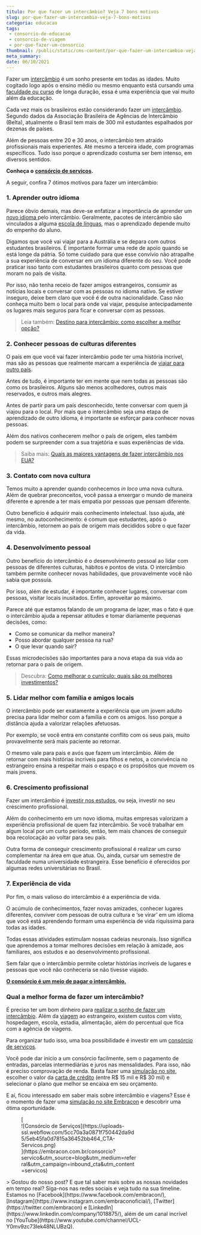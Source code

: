 ```yaml
---
titulo: Por que fazer um intercâmbio? Veja 7 bons motivos
slug: por-que-fazer-um-intercambio-veja-7-bons-motivos
categoria: educacao
tags:
 - consorcio-de-educacao
 - consorcio-de-viagem
 - por-que-fazer-um-consorcio
thumbnail: /public/static/cms-content/por-que-fazer-um-intercambio-veja-7-bons-motivos.jpg
meta_summary: 
date: 06/10/2021
---
```

Fazer um [intercâmbio](https://www.embracon.com.br/blog/quais-as-maiores-vantagens-de-fazer-intercambio-nos-eua) é um sonho presente em todas as idades. Muito cogitado logo após o ensino médio ou mesmo enquanto está cursando uma [faculdade ou curso](https://www.embracon.com.br/blog/5-dicas-para-construir-uma-carreira-internacional) de longa duração, essa é uma experiência que vai muito além da educação.

Cada vez mais os brasileiros estão considerando fazer um [intercâmbio](https://www.embracon.com.br/blog/entenda-as-vantagens-de-fazer-um-intercambio-no-canada). Segundo dados da Associação Brasileira de Agências de Intercâmbio (Belta), atualmente o Brasil tem mais de 300 mil estudantes espalhados por dezenas de países.

Além de pessoas entre 20 e 30 anos, o intercâmbio tem atraído profissionais mais experientes. Até mesmo a terceira idade, com programas específicos. Tudo isso porque o aprendizado costuma ser bem intenso, em diversos sentidos.

**Conheça o** [**consórcio de serviços**](https://www.embracon.com.br/consorcio-servicos)**.**

A seguir, confira 7 ótimos motivos para fazer um intercâmbio:

### 1. Aprender outro idioma

Parece óbvio demais, mas deve-se enfatizar a importância de aprender um [novo idioma ](https://www.embracon.com.br/blog/entenda-a-importancia-de-aprender-a-falar-ingles)pelo intercâmbio. Geralmente, pacotes de intercâmbio são vinculados a alguma [escola de línguas](https://www.embracon.com.br/blog/entenda-quais-sao-as-vantagens-de-aprender-mandarim), mas o aprendizado depende muito do empenho do aluno.

Digamos que você vai viajar para a Austrália e se depara com outros estudantes brasileiros. É importante formar uma rede de apoio quando se está longe da pátria. Só tome cuidado para que esse convívio não atrapalhe a sua experiência de conversar em um idioma diferente do seu. Você pode praticar isso tanto com estudantes brasileiros quanto com pessoas que moram no país de visita.

Por isso, não tenha receio de fazer amigos estrangeiros, consumir as notícias locais e conversar com as pessoas no idioma nativo. Se estiver inseguro, deixe bem claro que você é de outra nacionalidade. Caso não conheça muito bem o local para onde vai viajar, pesquise antecipadamente os lugares mais seguros para ficar e conversar com as pessoas.

> Leia também: [Destino para intercâmbio: como escolher a melhor opção?](https://www.embracon.com.br/blog/destino-para-intercambio-como-escolher-a-melhor-opcao)

### 2. Conhecer pessoas de culturas diferentes

O país em que você vai fazer intercâmbio pode ter uma história incrível, mas são as pessoas que realmente marcam a experiência de [viajar para outro país](https://www.embracon.com.br/blog/consorcio-de-viagens-o-que-e-e-como-funciona).

Antes de tudo, é importante ter em mente que nem todas as pessoas são como os brasileiros. Alguns são menos acolhedores, outros mais reservados, e outros mais alegres.

Antes de partir para um país desconhecido, tente conversar com quem já viajou para o local. Por mais que o intercâmbio seja uma etapa de aprendizado de outro idioma, é importante se esforçar para conhecer novas pessoas.

Além dos nativos conhecerem melhor o país de origem, eles também podem se surpreender com a sua trajetória e suas experiências de vida.

> Saiba mais: [Quais as maiores vantagens de fazer intercâmbio nos EUA?](https://www.embracon.com.br/blog/quais-as-maiores-vantagens-de-fazer-intercambio-nos-eua)

### 3. Contato com nova cultura

Temos muito a aprender quando conhecemos *in loco* uma nova cultura. Além de quebrar preconceitos, você passa a enxergar o mundo de maneira diferente e aprende a ter mais empatia por pessoas que pensam diferente.

Outro benefício é adquirir mais conhecimento intelectual. Isso ajuda, até mesmo, no autoconhecimento: é comum que estudantes, após o intercâmbio, retornem ao país de origem mais decididos sobre o que fazer da vida.

### 4. Desenvolvimento pessoal

Outro benefício do intercâmbio é o desenvolvimento pessoal ao lidar com pessoas de diferentes culturas, hábitos e pontos de vista. O intercâmbio também permite conhecer novas habilidades, que provavelmente você não sabia que possuía.

Por isso, além de estudar, é importante conhecer lugares, conversar com pessoas, visitar locais inusitados. Enfim, aproveitar ao máximo.

Parece até que estamos falando de um programa de lazer, mas o fato é que o intercâmbio ajuda a repensar atitudes e tomar diariamente pequenas decisões, como:

- Como se comunicar da melhor maneira?
- Posso abordar qualquer pessoa na rua?
- O que levar quando sair?

Essas microdecisões são importantes para a nova etapa da sua vida ao retornar para o país de origem.

> Descubra: [Como melhorar o currículo: quais são os melhores investimentos?](https://www.embracon.com.br/blog/como-melhorar-o-curriculo-quais-sao-os-melhores-investimentos)

### 5. Lidar melhor com família e amigos locais

O intercâmbio pode ser exatamente a experiência que um jovem adulto precisa para lidar melhor com a família e com os amigos. Isso porque a distância ajuda a valorizar relações afetuosas.

Por exemplo, se você entra em constante conflito com os seus pais, muito provavelmente será mais paciente ao retornar.

O mesmo vale para pais e avós que fazem um intercâmbio. Além de retornar com mais histórias incríveis para filhos e netos, a convivência no estrangeiro ensina a respeitar mais o espaço e os propósitos que movem os mais jovens.

### 6. Crescimento profissional

Fazer um intercâmbio é [investir nos estudos](https://www.embracon.com.br/blog/como-um-mba-executivo-pode-alavancar-a-sua-carreira), ou seja, investir no seu crescimento profissional.

Além do conhecimento em um novo idioma, muitas empresas valorizam a experiência profissional de quem faz intercâmbio. Se você trabalhar em algum local por um curto período, então, tem mais chances de conseguir boa recolocação ao voltar para seu país.

Outra forma de conseguir crescimento profissional é realizar um curso complementar na área em que atua. Ou, ainda, cursar um semestre de faculdade numa universidade estrangeira. Esse benefício é oferecidos por algumas redes universitárias no Brasil.

### 7. Experiência de vida

Por fim, o mais valioso do intercâmbio é a experiência de vida.

O acúmulo de conhecimentos, fazer novas amizades, conhecer lugares diferentes, conviver com pessoas de outra cultura e ‘se virar’ em um idioma que você está aprendendo formam uma experiência de vida riquíssima para todas as idades.

Todas essas atividades estimulam nossas cadeias neuronais. Isso significa que aprendemos a tomar melhores decisões em relação à amizade, aos familiares, aos estudos e ao desenvolvimento profissional.

Sem falar que o intercâmbio permite coletar histórias incríveis de lugares e pessoas que você não conheceria se não tivesse viajado.

[**O consórcio é um meio de pagar o intercâmbio.**](https://www.embracon.com.br/blog/tire-as-suas-duvidas-sobre-o-consorcio-de-educacao-embracon)

### Qual a melhor forma de fazer um intercâmbio?

É preciso ter um bom dinheiro para [realizar o sonho de fazer um intercâmbio](https://www.embracon.com.br/blog/conheca-os-principais-consorcios-de-servicos-embracon). Além da [viagem](https://www.embracon.com.br/blog/viagem-economica-confira-nossas-dicas-para-viajar-com-pouco-dinheiro) ao estrangeiro, existem custos com visto, hospedagem, escola, estadia, alimentação, além do percentual que fica com a agência de viagens.

Para organizar tudo isso, uma boa possibilidade é investir em um [consórcio de serviços](https://www.embracon.com.br/consorcio-servicos).

Você pode dar início a um consórcio facilmente, sem o pagamento de entradas, parcelas intermediárias e juros nas mensalidades. Para isso, não é preciso comprovação de renda. Basta fazer uma [simulação no site](https://www.embracon.com.br/consorcio), escolher o valor da [carta de crédito](https://www.embracon.com.br/conhecaoconsorcio/o-que-e-carta-de-credito) (entre R$ 15 mil e R$ 30 mil) e selecionar o plano que melhor se encaixa em seu orçamento.

E aí, ficou interessado em saber mais sobre intercâmbio e viagens? Esse é o momento de fazer uma [simulação no site Embracon](http://www.embracon.com.br) e descobrir uma ótima oportunidade.

<figure class="w-richtext-figure-type-image w-richtext-align-center" style="max-width:310px">[<div>![Consórcio de Serviços](https://uploads-ssl.webflow.com/5cc70a3a0871f750442da9d5/5eb45fa0d7815a36452bb464_CTA-Servicos.png)</div>](https://embracon.com.br/consorcio?servico&utm_source=blog&utm_medium=referral&utm_campaign=inbound_cta&utm_content=servicos)</figure>> Gostou do nosso post? E que tal saber mais sobre as nossas novidades em tempo real? Siga-nos nas redes sociais e veja tudo na sua timeline. Estamos no [Facebook](https://www.facebook.com/embracon/), [Instagram](https://www.instagram.com/embraconoficial/), [Twitter](https://twitter.com/embracon) e [LinkedIn](https://www.linkedin.com/company/1018875/), além de um canal incrível no [YouTube](https://www.youtube.com/channel/UCL-Y0mv9zc73Iek48NLUBzQ).
